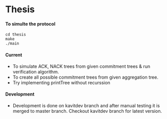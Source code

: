 Thesis
=====

#### To simulte the protocol 
```
cd thesis
make
./main
```
#### Current

* To simulate ACK, NACK trees from given commitment trees & run verification algorithm.
* To create all possible commitment trees from given aggregation tree.
* Try implementing printTree without recurssion

#### Development

* Development is done on kavitdev branch and after manual testing it is merged to master branch. Checkout kavitdev branch for latest version.
